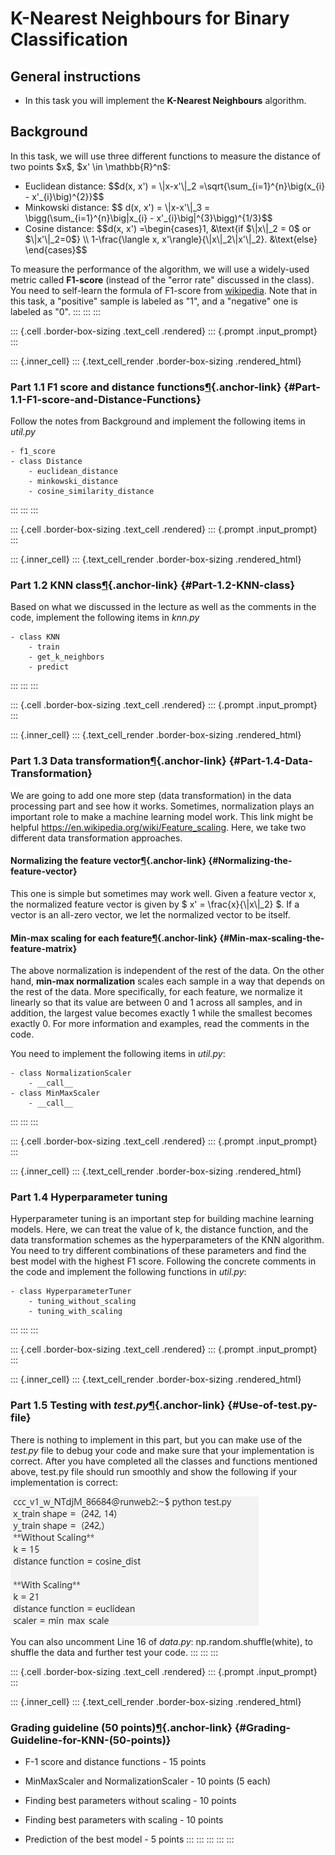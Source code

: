 K-Nearest Neighbours for Binary Classification
=================================================================================

General instructions
----------------------------------------------------

-   In this task you will implement the **K-Nearest Neighbours**
    algorithm.

Background
----------------------------------------

In this task, we will use three different functions to measure the
distance of two points \$x\$, \$x\' \\in \\mathbb{R}\^n\$:

-   Euclidean distance: \$\$d(x, x\') = \\\|x-x\'\\\|\_2
    =\\sqrt{\\sum\_{i=1}\^{n}\\big(x\_{i} - x\'\_{i}\\big)\^{2}}\$\$
-   Minkowski distance: \$\$ d(x, x\') = \\\|x-x\'\\\|\_3 =
    \\bigg(\\sum\_{i=1}\^{n}\\big\|x\_{i} -
    x\'\_{i}\\big\|\^{3}\\bigg)\^{1/3}\$\$
-   Cosine distance: \$\$d(x, x\') =\\begin{cases}1, &\\text{if
    \$\\\|x\\\|\_2 = 0\$ or \$\\\|x\'\\\|\_2=0\$} \\\\ 1-\\frac{\\langle
    x, x\'\\rangle}{\\\|x\\\|\_2\\\|x\'\\\|\_2}. &\\text{else}
    \\end{cases}\$\$

To measure the performance of the algorithm, we will use a widely-used
metric called **F1-score** (instead of the \"error rate\" discussed in
the class). You need to self-learn the formula of F1-score from
[wikipedia](https://en.wikipedia.org/wiki/F1_score). Note that in this
task, a \"positive\" sample is labeled as \"1\", and a \"negative\" one
is labeled as \"0\".
:::
:::
:::

::: {.cell .border-box-sizing .text_cell .rendered}
::: {.prompt .input_prompt}
:::

::: {.inner_cell}
::: {.text_cell_render .border-box-sizing .rendered_html}
### Part 1.1 F1 score and distance functions[¶](#Part-1.1-F1-score-and-Distance-Functions){.anchor-link} {#Part-1.1-F1-score-and-Distance-Functions}

Follow the notes from Background and implement the following items in
*util.py*

    - f1_score
    - class Distance
        - euclidean_distance
        - minkowski_distance
        - cosine_similarity_distance
:::
:::
:::

::: {.cell .border-box-sizing .text_cell .rendered}
::: {.prompt .input_prompt}
:::

::: {.inner_cell}
::: {.text_cell_render .border-box-sizing .rendered_html}
### Part 1.2 KNN class[¶](#Part-1.2-KNN-class){.anchor-link} {#Part-1.2-KNN-class}

Based on what we discussed in the lecture as well as the comments in the
code, implement the following items in *knn.py*

    - class KNN
        - train
        - get_k_neighbors
        - predict
:::
:::
:::

::: {.cell .border-box-sizing .text_cell .rendered}
::: {.prompt .input_prompt}
:::

::: {.inner_cell}
::: {.text_cell_render .border-box-sizing .rendered_html}
### Part 1.3 Data transformation[¶](#Part-1.4-Data-Transformation){.anchor-link} {#Part-1.4-Data-Transformation}

We are going to add one more step (data transformation) in the data
processing part and see how it works. Sometimes, normalization plays an
important role to make a machine learning model work. This link might be
helpful <https://en.wikipedia.org/wiki/Feature_scaling>. Here, we take
two different data transformation approaches.

#### Normalizing the feature vector[¶](#Normalizing-the-feature-vector){.anchor-link} {#Normalizing-the-feature-vector}

This one is simple but sometimes may work well. Given a feature vector
x, the normalized feature vector is given by \$ x\' =
\\frac{x}{\\\|x\\\|\_2} \$. If a vector is an all-zero vector, we let
the normalized vector to be itself.

#### Min-max scaling for each feature[¶](#Min-max-scaling-the-feature-matrix){.anchor-link} {#Min-max-scaling-the-feature-matrix}

The above normalization is independent of the rest of the data. On the
other hand, **min-max normalization** scales each sample in a way that
depends on the rest of the data. More specifically, for each feature, we
normalize it linearly so that its value are between 0 and 1 across all
samples, and in addition, the largest value becomes exactly 1 while the
smallest becomes exactly 0. For more information and examples, read the
comments in the code.

You need to implement the following items in *util.py*:

    - class NormalizationScaler
        - __call__
    - class MinMaxScaler    
        - __call__

:::
:::
:::

::: {.cell .border-box-sizing .text_cell .rendered}
::: {.prompt .input_prompt}
:::

::: {.inner_cell}
::: {.text_cell_render .border-box-sizing .rendered_html}
### Part 1.4 Hyperparameter tuning

Hyperparameter tuning is an important step for building machine learning
models. Here, we can treat the value of k, the distance function, and
the data transformation schemes as the hyperparameters of the KNN
algorithm. You need to try different combinations of these parameters
and find the best model with the highest F1 score. Following the
concrete comments in the code and implement the following functions in
*util.py*:

    - class HyperparameterTuner
        - tuning_without_scaling
        - tuning_with_scaling

:::
:::
:::

::: {.cell .border-box-sizing .text_cell .rendered}
::: {.prompt .input_prompt}
:::

::: {.inner_cell}
::: {.text_cell_render .border-box-sizing .rendered_html}
### Part 1.5 Testing with *test.py*[¶](#Use-of-test.py-file){.anchor-link} {#Use-of-test.py-file}

There is nothing to implement in this part, but you can make use of the
*test.py* file to debug your code and make sure that your implementation
is correct. After you have completed all the classes and functions
mentioned above, test.py file should run smoothly and show the following
if your implementation is correct:

![](test.png)

You can also uncomment Line 16 of *data.py*: np.random.shuffle(white),
to shuffle the data and further test your code.
:::
:::
:::

::: {.cell .border-box-sizing .text_cell .rendered}
::: {.prompt .input_prompt}
:::

::: {.inner_cell}
::: {.text_cell_render .border-box-sizing .rendered_html}
### Grading guideline (50 points)[¶](#Grading-Guideline-for-KNN-(50-points)){.anchor-link} {#Grading-Guideline-for-KNN-(50-points)}

-   F-1 score and distance functions - 15 points

-   MinMaxScaler and NormalizationScaler - 10 points (5 each)

-   Finding best parameters without scaling - 10 points

-   Finding best parameters with scaling - 10 points

-   Prediction of the best model - 5 points
:::
:::
:::
:::
:::

